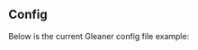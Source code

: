 ## Config

Below is the current Gleaner config file example:


<div id="code-element"></div>
<script src="https://unpkg.com/axios/dist/axios.min.js"></script>
<script>
      axios({
      method: 'get',
      url: 'https://raw.githubusercontent.com/earthcubearchitecture-project418/gleaner/master/configs/template_v2.0.yaml'
       })
      .then(function (response) {
         document.getElementById("code-element").innerHTML = response.data;
      });
</script>
